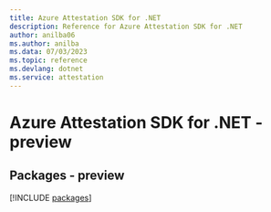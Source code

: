 ```yaml
---
title: Azure Attestation SDK for .NET
description: Reference for Azure Attestation SDK for .NET
author: anilba06
ms.author: anilba
ms.data: 07/03/2023
ms.topic: reference
ms.devlang: dotnet
ms.service: attestation
---
```

# Azure Attestation SDK for .NET - preview
## Packages - preview
[!INCLUDE [packages](attestation-index.md)]
